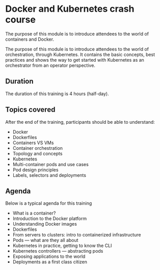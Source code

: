 # Docker and Kubernetes crash course

The purpose of this module is to introduce attendees to the world of containers and Docker.

The purpose of this module is to introduce attendees to the world of orchestration, through Kubernetes. It contains the basic concepts, best practices and shows the way to get started with Kubernetes as an orchestrator from an operator perspective.


## Duration

The duration of this training is 4 hours (half-day).

## Topics covered

After the end of the training, participants should be able to understand:

* Docker
* Dockerfiles
* Containers VS VMs
* Container orchestration
* Topology and concepts
* Kubernetes
* Multi-container pods and use cases
* Pod design principles
* Labels, selectors and deployments

## Agenda

Below is a typical agenda for this training

* What is a container?
* Introduction to the Docker platform
* Understanding Docker images
* Dockerfiles
* From servers to clusters: intro to containerized infrastructure
* Pods — what are they all about
* Kubernetes in practice, getting to know the CLI
* Kubernetes controllers — abstracting pods
* Exposing applications to the world
* Deployments as a first class citizen
